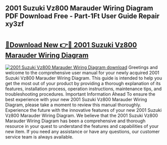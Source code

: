 ## 2001 Suzuki Vz800 Marauder Wiring Diagram PDF Download Free - Part-1Ft User Guide Repair xy3zf

# <h2><a href="http://dftlan.blite.top/?on=2001+Suzuki+Vz800+Marauder+Wiring+Diagram">🔗Download New 👉🔴 2001 Suzuki Vz800 Marauder Wiring Diagram</a></h2>

[![2001 Suzuki Vz800 Marauder Wiring Diagram download](https://i.imgur.com/lujVjoI.png)](http://dftlan.blite.top/?on=2001+Suzuki+Vz800+Marauder+Wiring+Diagram)
Greetings and welcome to the comprehensive user manual for your newly acquired 2001 Suzuki Vz800 Marauder Wiring Diagram. This guide is intended to help you get the most out of your product by providing a thorough explanation of its features, installation process, operation instructions, maintenance tips, and troubleshooting procedures. Important Information Ahead To ensure the best experience with your new 2001 Suzuki Vz800 Marauder Wiring Diagram, please take a moment to review this manual thoroughly. Experience the future with the innovative features of your new 2001 Suzuki Vz800 Marauder Wiring Diagram. We believe that the 2001 Suzuki Vz800 Marauder Wiring Diagram has been a comprehensive and thorough resource in your quest to understand the features and capabilities of your new item. If you need any assistance or have any questions, our customer service team is always available.
